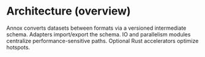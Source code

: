 # Architecture (overview)

Annox converts datasets between formats via a versioned intermediate schema. Adapters import/export the schema. IO and parallelism modules centralize performance-sensitive paths. Optional Rust accelerators optimize hotspots.


